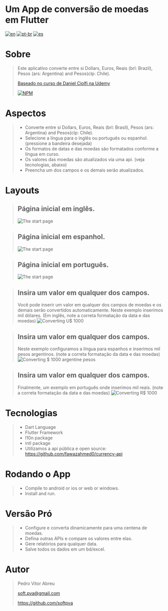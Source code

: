 # **Um App de conversão de moedas em Flutter**
[![en](https://img.shields.io/badge/lang-en-red.svg)](./README.md)
[![pt-br](https://img.shields.io/badge/lang-pt--br-green.svg)](./README.pt-br.md)
[![es](https://img.shields.io/badge/lang-es-yellow.svg)](./README.es.md)

# Sobre
> Este aplicativo converte entre si Dollars, Euros, Reais (brl: Brazil), Pesos (ars: Argentina) and Pesos(clp: Chile).
>
> [Baseado no curso de Daniel Ciolfi na Udemy](https://www.udemy.com/share/101Wim3@bL2WBnXJOyqEFUkkRTTFBdyhqzpZ32Q6N7CTpyPFdVlf_9YG0WhJUuuvZelTMLrW/)
>
> [![NPM](https://img.shields.io/npm/l/react)](./license) 

# Aspectos
> - Converte entre si Dollars, Euros, Reais (brl: Brasil), Pesos (ars: Argentina) and Pesos(clp: Chile).
> - Selecione a língua para o inglês ou português ou espanhol. (pressione a bandeira desejada)
> - Os formatos de datas e das moedas são formatados conforme a língua em curso.
> - Os valores das moedas são atualizados via uma api. (veja tecnologias, abaixo)
> - Preencha um dos campos e os demais serão atualizados.

# Layouts
>
> ## Página inicial em inglês.
> ![The start page](readme/images/start_en.gif "Página inicial em inglês")

> ## Página inicial em espanhol.
> ![The start page](readme/images/start_es.gif "Página inicial em espanhol")

> ## Página inicial em português.
> ![The start page](readme/images/start_pt.gif "Página inicial em português")

> ## Insira um valor em qualquer dos campos.
> Você pode inserir um valor em qualquer dos campos de moedas e os demais serão convertidos automaticamente.
> Neste exemplo inserimos mil dólares.
> (Em inglês, note a correta formatação da data e das moedas)
> ![Converting U$ 1000](readme/images/dollar_en.gif "Convert one thousand dollars for English user")

> ## Insira um valor em qualquer dos campos.
> Neste exemplo configuramos a língua para espanhos e inserimos mil pesos argentinos.
> (note a correta formatação da data e das moedas)
> ![Converting $ 1000 argentine pesos](readme/images/pesos_ars_es.gif "Convert one thousand argentine pesos for Spanish user")

> ## Insira um valor em qualquer dos campos.
> Finalmente, um exemplo em português onde inserimos mil reais.
> (note a correta formatação da data e das moedas)
> ![Converting R$ 1000](readme/images/reais_pt.gif "Convert one thousand reals for Portuguese user")  

# Tecnologias
> - Dart Language
> - Flutter Framework
> - I10n package
> - intl package
> - Utilizamos a api pública e open source: https://github.com/fawazahmed0/currency-api

# Rodando o App
> - Compile to android or ios or web or windows.
> - Install and run.

# Versão Pró
> - Configure e converta dinamicamente para uma centena de moedas.
> - Defina outras APIs e compare os valores entre elas.
> - Gere relatórios para qualquer data.
> - Salve todos os dados em um bd/excel.


# Autor
> Pedro Vitor Abreu
>
> <soft.pva@gmail.com>
>
> <https://github.com/softpva>


